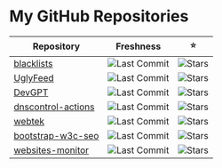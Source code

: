 
# My GitHub Repositories

| Repository | Freshness | ⭐️ |
|------------|----------------|----------|
| [blacklists](https://github.com/fabriziosalmi/blacklists) | ![Last Commit](https://img.shields.io/github/last-commit/fabriziosalmi/blacklists?style=flat-square) | ![Stars](https://img.shields.io/github/stars/fabriziosalmi/blacklists?style=flat-square) |
| [UglyFeed](https://github.com/fabriziosalmi/UglyFeed) | ![Last Commit](https://img.shields.io/github/last-commit/fabriziosalmi/UglyFeed?style=flat-square) | ![Stars](https://img.shields.io/github/stars/fabriziosalmi/UglyFeed?style=flat-square) |
| [DevGPT](https://github.com/fabriziosalmi/DevGPT) | ![Last Commit](https://img.shields.io/github/last-commit/fabriziosalmi/DevGPT?style=flat-square) | ![Stars](https://img.shields.io/github/stars/fabriziosalmi/DevGPT?style=flat-square) |
| [dnscontrol-actions](https://github.com/fabriziosalmi/dnscontrol-actions) | ![Last Commit](https://img.shields.io/github/last-commit/fabriziosalmi/dnscontrol-actions?style=flat-square) | ![Stars](https://img.shields.io/github/stars/fabriziosalmi/dnscontrol-actions?style=flat-square) |
| [webtek](https://github.com/fabriziosalmi/webtek) | ![Last Commit](https://img.shields.io/github/last-commit/fabriziosalmi/webtek?style=flat-square) | ![Stars](https://img.shields.io/github/stars/fabriziosalmi/webtek?style=flat-square) |
| [bootstrap-w3c-seo](https://github.com/fabriziosalmi/bootstrap-w3c-seo) | ![Last Commit](https://img.shields.io/github/last-commit/fabriziosalmi/bootstrap-w3c-seo?style=flat-square) | ![Stars](https://img.shields.io/github/stars/fabriziosalmi/bootstrap-w3c-seo?style=flat-square) |
| [websites-monitor](https://github.com/fabriziosalmi/websites-monitor) | ![Last Commit](https://img.shields.io/github/last-commit/fabriziosalmi/websites-monitor?style=flat-square) | ![Stars](https://img.shields.io/github/stars/fabriziosalmi/websites-monitor?style=flat-square) |


